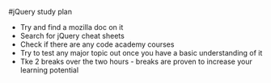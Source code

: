 #jQuery study plan
- Try and find a mozilla doc on it
- Search for jQuery cheat sheets
- Check if there are any code academy courses
- Try to test any major topic out once you have a basic understanding of it
- Tke 2 breaks over the two hours - breaks are proven to increase your learning potential